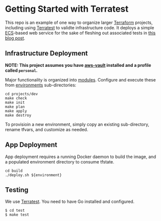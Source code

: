 # Getting Started with Terratest

This repo is an example of one way to organize larger
[Terraform](https://www.terraform.io) projects, including using
[Terratest](https://terratest.gruntwork.io) to validte infrastructure
code. It deploys a simple [ECS](https://aws.amazon.com/ecs)-based web
service for the sake of fleshing out associated tests in
[this blog post](https://deadlysyn.com/blog/posts/testing-infrastructure-automation).

## Infrastructure Deployment

**NOTE: This project assumes you have
[aws-vault](https://github.com/99designs/aws-vault) installed and a
profile called `personal`.**

Major functionality is organized into
[modules](https://github.com/deadlysyn/terratest-experiment/tree/master/modules).
Configure and execute these from
[environments](https://github.com/deadlysyn/terratest-experiment/tree/master/environments)
sub-directories:

```console
cd projects/dev
make check
make init
make plan
make apply
make destroy
```

To provisioin a new environment, simply copy an existing sub-directory,
rename tfvars, and customize as needed.

## App Deployment

App deployment requires a running Docker daemon to build the image,
and a populated environment directory to consume tfstate.

```console
cd build
./deploy.sh ${environment}
```

## Testing

We use [Terratest](https://terratest.gruntwork.io). You need to have Go installed and configured.

```console
$ cd test
$ make test
```
